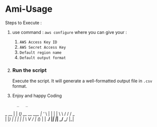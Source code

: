 # Ami-Usage

Steps to Execute : 

1. use command : `aws configure`
   where you can give your :
     1. `AWS Access Key ID`
     2. `AWS Secret Access Key`
     3. `Default region name`
     4. `Default output format`
3. ### Run the script
   Execute the script. It will generate a well-formatted output file in `.csv` format.
5. Enjoy and happy Coding 

         _   _
 _ __   | | (_) __   __   ___
| '_ \  | | | | \ \ / /  / _ \
| |_) | | | | |  \ V /  | (_) |
| .__/  |_| |_|   \_/    \___/
|_|
